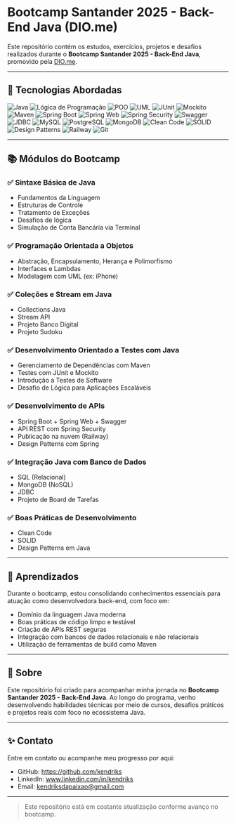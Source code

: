 # Bootcamp Santander 2025 - Back-End Java (DIO.me)

Este repositório contém os estudos, exercícios, projetos e desafios realizados durante o **Bootcamp Santander 2025 - Back-End Java**, promovido pela [DIO.me](https://www.dio.me/).

---

## 🚀 Tecnologias Abordadas

![Java](https://img.shields.io/badge/Java-ED8B00?style=for-the-badge&logo=openjdk&logoColor=white)
![Lógica de Programação](https://img.shields.io/badge/Lógica_de_Programação-000000?style=for-the-badge&logo=codewars&logoColor=white)
![POO](https://img.shields.io/badge/POO-232F3E?style=for-the-badge&logo=java&logoColor=white)
![UML](https://img.shields.io/badge/UML-ffffff?style=for-the-badge&logo=visualstudio&logoColor=blue)
![JUnit](https://img.shields.io/badge/JUnit-25A162?style=for-the-badge&logo=java&logoColor=white)
![Mockito](https://img.shields.io/badge/Mockito-DB7093?style=for-the-badge&logo=java&logoColor=white)
![Maven](https://img.shields.io/badge/Maven-C71A36?style=for-the-badge&logo=apachemaven&logoColor=white)
![Spring Boot](https://img.shields.io/badge/Spring_Boot-6DB33F?style=for-the-badge&logo=springboot&logoColor=white)
![Spring Web](https://img.shields.io/badge/Spring_Web-6DB33F?style=for-the-badge&logo=spring&logoColor=white)
![Spring Security](https://img.shields.io/badge/Spring_Security-6DB33F?style=for-the-badge&logo=springsecurity&logoColor=white)
![Swagger](https://img.shields.io/badge/Swagger-85EA2D?style=for-the-badge&logo=swagger&logoColor=black)
![JDBC](https://img.shields.io/badge/JDBC-003B57?style=for-the-badge&logo=java&logoColor=white)
![MySQL](https://img.shields.io/badge/MySQL-00758F?style=for-the-badge&logo=mysql&logoColor=white)
![PostgreSQL](https://img.shields.io/badge/PostgreSQL-336791?style=for-the-badge&logo=postgresql&logoColor=white)
![MongoDB](https://img.shields.io/badge/MongoDB-4EA94B?style=for-the-badge&logo=mongodb&logoColor=white)
![Clean Code](https://img.shields.io/badge/Clean_Code-232F3E?style=for-the-badge&logo=readthedocs&logoColor=white)
![SOLID](https://img.shields.io/badge/SOLID_Principles-000000?style=for-the-badge&logo=codeforces&logoColor=white)
![Design Patterns](https://img.shields.io/badge/Design_Patterns-0066cc?style=for-the-badge&logo=patternfly&logoColor=white)
![Railway](https://img.shields.io/badge/Railway-000000?style=for-the-badge&logo=railway&logoColor=white)
![Git](https://img.shields.io/badge/GIT-F05032?style=for-the-badge&logo=git&logoColor=white)

---

## 📚 Módulos do Bootcamp

### ✅ Sintaxe Básica de Java
- Fundamentos da Linguagem
- Estruturas de Controle
- Tratamento de Exceções
- Desafios de lógica
- Simulação de Conta Bancária via Terminal

### ✅ Programação Orientada a Objetos
- Abstração, Encapsulamento, Herança e Polimorfismo
- Interfaces e Lambdas
- Modelagem com UML (ex: iPhone)

### ✅ Coleções e Stream em Java
- Collections Java
- Stream API
- Projeto Banco Digital
- Projeto Sudoku

### ✅ Desenvolvimento Orientado a Testes com Java
- Gerenciamento de Dependências com Maven
- Testes com JUnit e Mockito
- Introdução a Testes de Software
- Desafio de Lógica para Aplicações Escaláveis

### ✅ Desenvolvimento de APIs
- Spring Boot + Spring Web + Swagger
- API REST com Spring Security
- Publicação na nuvem (Railway)
- Design Patterns com Spring

### ✅ Integração Java com Banco de Dados
- SQL (Relacional)
- MongoDB (NoSQL)
- JDBC
- Projeto de Board de Tarefas

### ✅ Boas Práticas de Desenvolvimento
- Clean Code
- SOLID
- Design Patterns em Java

---

## 🧠 Aprendizados

Durante o bootcamp, estou consolidando conhecimentos essenciais para atuação como desenvolvedora back-end, com foco em:
- Domínio da linguagem Java moderna
- Boas práticas de código limpo e testável
- Criação de APIs REST seguras
- Integração com bancos de dados relacionais e não relacionais
- Utilização de ferramentas de build como Maven

---

## 📌 Sobre

Este repositório foi criado para acompanhar minha jornada no **Bootcamp Santander 2025 - Back-End Java**. Ao longo do programa, venho desenvolvendo habilidades técnicas por meio de cursos, desafios práticos e projetos reais com foco no ecossistema Java.

---

## ✨ Contato

Entre em contato ou acompanhe meu progresso por aqui:

- GitHub: https://github.com/kendriks
- LinkedIn: www.linkedin.com/in/kendriks
- Email: kendriksdapaixao@gmail.com

---

> Este repositório está em costante atualização conforme avanço no bootcamp.
